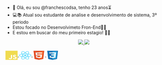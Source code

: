 - 👋 Olá, eu sou @franchescodsa, tenho 23 anos⏳
- 💻📚 Atual sou estudante de analise e desenvolvimento de sistema, 3º periodo
- Estou focado no Desenvolvimeto Fron-End🚀🔥
- E estou em buscar do meu primeiro estagio! 👨‍💻
<div align="center">
  <a href="https://github.com/franchescodsa">
  <img height="180em" src="https://github-readme-stats.vercel.app/api?username=Franchesco&show_icons=true&theme=dark&include_all_commits=true&count_private=true"/>
  <img height="180em" src="https://github-readme-stats.vercel.app/api/top-langs/?username=Franchesco&layout=compact&langs_count=7&theme=dark"/>
</div>
  <div style="display: inline_block"><br>
  <img align="center" alt="Franchesco-Js" height="30" width="40" src="https://raw.githubusercontent.com/devicons/devicon/master/icons/javascript/javascript-plain.svg">
  <img align="center" alt="Franchesco-React" height="30" width="40" src="https://raw.githubusercontent.com/devicons/devicon/master/icons/react/react-original.svg">
  <img align="center" alt="Franchesco-HTML" height="30" width="40" src="https://raw.githubusercontent.com/devicons/devicon/master/icons/html5/html5-original.svg">
  <img align="center" alt="Franchesco-CSS" height="30" width="40" src="https://raw.githubusercontent.com/devicons/devicon/master/icons/css3/css3-original.svg">
 

</div>
